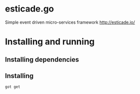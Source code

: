 # esticade.go
Simple event driven micro-services framework http://esticade.io/

# Installing and running

## Installing dependencies

## Installing
``` bash
got get 
```